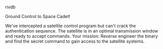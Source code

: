 rivdb

Ground Control to Space Cadet!

We've intercepted a satellite control program but can't crack the authentication sequence. The satellite is in an optimal transmission window and ready to accept commands. Your mission: Reverse engineer the binary and find the secret command to gain access to the satellite systems.

